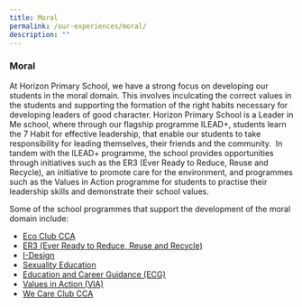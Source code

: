 ```yaml
---
title: Moral
permalink: /our-experiences/moral/
description: ""
---
```


### **Moral**
At Horizon Primary School, we have a strong focus on developing our students in the moral domain. This involves inculcating the correct values in the students and supporting the formation of the right habits necessary for developing leaders of good character. Horizon Primary School is a Leader in Me school, where through our flagship programme ILEAD+, students learn the 7 Habit for effective leadership, that enable our students to take responsibility for leading themselves, their friends and the community.  In tandem with the ILEAD+ programme, the school provides opportunities through initiatives such as the ER3 (Ever Ready to Reduce, Reuse and Recycle), an initiative to promote care for the environment, and programmes such as the Values in Action programme for students to practise their leadership skills and demonstrate their school values.   
  
Some of the school programmes that support the development of the moral domain include:

* [Eco Club CCA](https://staging.d21co4ykjghpsi.amplifyapp.com/our-experiences/moral/eco-club/)
* [ER3 (Ever Ready to Reduce, Reuse and Recycle)](https://staging.d21co4ykjghpsi.amplifyapp.com/our-experiences/moral/er3/)
* [I-Design](https://staging.d21co4ykjghpsi.amplifyapp.com/our-experiences/moral/idesign/)
* [Sexuality Education](https://staging.d21co4ykjghpsi.amplifyapp.com/our-experiences/moral/moe-sex-edu/)
* [Education and Career Guidance (ECG)](https://staging.d21co4ykjghpsi.amplifyapp.com/our-experiences/moral/ecg/)
* [Values in Action (VIA)](https://staging.d21co4ykjghpsi.amplifyapp.com/our-experiences/moral/via/)
* [We Care Club CCA](https://staging.d21co4ykjghpsi.amplifyapp.com/our-experiences/moral/we-care-club/)